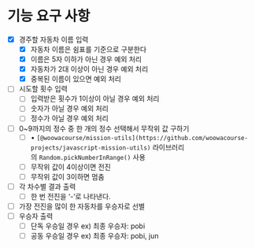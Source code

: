 # 기능 요구 사항

- [x]  경주할 자동차 이름 입력
    - [x]  자동차 이름은 쉼표를 기준으로 구분한다
    - [x]  이름은 5자 이하가 아닌 경우 예외 처리
    - [x]  자동차가 2대 이상이 아닌 경우 예외 처리
    - [x]  중복된 이름이 있으면 예외 처리

- [ ]  시도할 횟수 입력
    - [ ]  입력받은 횟수가 1이상이 아닐 경우 예외 처리
    - [ ]  숫자가 아닐 경우 예외 처리
    - [ ]  정수가 아닐 경우 예외 처리

- [ ]  0~9까지의 정수 중 한 개의 정수 선택해서 무작위 값 구하기
    - [ ]  • `[@woowacourse/mission-utils](https://github.com/woowacourse-projects/javascript-mission-utils)` 라이브러리의 `Random.pickNumberInRange()` 사용
    - [ ]  무작위 값이 4이상이면 전진
    - [ ]  무작위 값이 3이하면 멈춤

- [ ]  각 차수별 결과 출력
    - [ ]  한 번 전진을 ‘-’로 나타낸다.

- [ ]  가장 전진을 많이 한 자동차를 우승자로 선별
- [ ]  우승자 출력
    - [ ]  단독 우승일 경우 ex) 최종 우승자: pobi
    - [ ]  공동 우승일 경우 ex) 최종 우승자: pobi, jun
